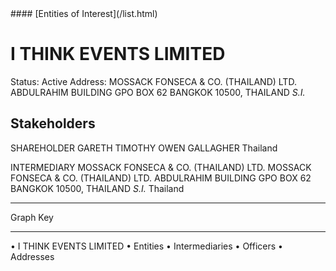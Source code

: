 <link rel="stylesheet" type="text/css" href="../../assets/style.css">
#### [Entities of Interest](/list.html)

# I THINK EVENTS LIMITED
Status: Active
Address: MOSSACK FONSECA & CO. (THAILAND) LTD. ABDULRAHIM BUILDING GPO BOX 62 BANGKOK 10500, THAILAND *S.I.*

## Stakeholders
SHAREHOLDER
GARETH TIMOTHY OWEN GALLAGHER
Thailand


INTERMEDIARY
MOSSACK FONSECA & CO. (THAILAND) LTD.
MOSSACK FONSECA & CO. (THAILAND) LTD. ABDULRAHIM BUILDING GPO BOX 62 BANGKOK 10500, THAILAND *S.I.*
Thailand




---



<div class="legend">
Graph Key
<hr>
<span class="focus">• I THINK EVENTS LIMITED</span>
<span class="entity">• Entities</span>
<span class="intermediary">• Intermediaries</span>
<span class="officer">• Officers</span>
<span class="address">• Addresses</span>
</div>


<img src="http://eoi-graphs.s3-website-eu-west-1.amazonaws.com/I_THINK_EVENTS_LIMITED.png" alt="">

